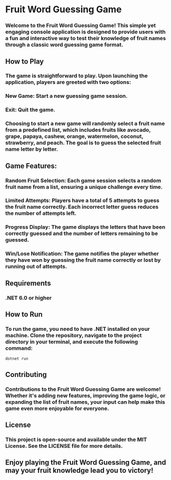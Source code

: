 # Fruit Word Guessing Game
### Welcome to the Fruit Word Guessing Game! This simple yet engaging console application is designed to provide users with a fun and interactive way to test their knowledge of fruit names through a classic word guessing game format.

## How to Play
### The game is straightforward to play. Upon launching the application, players are greeted with two options:

### New Game: Start a new guessing game session.
### Exit: Quit the game.
### Choosing to start a new game will randomly select a fruit name from a predefined list, which includes fruits like avocado, grape, papaya, cashew, orange, watermelon, coconut, strawberry, and peach. The goal is to guess the selected fruit name letter by letter.

## Game Features:
### Random Fruit Selection: Each game session selects a random fruit name from a list, ensuring a unique challenge every time.
### Limited Attempts: Players have a total of 5 attempts to guess the fruit name correctly. Each incorrect letter guess reduces the number of attempts left.
### Progress Display: The game displays the letters that have been correctly guessed and the number of letters remaining to be guessed.
### Win/Lose Notification: The game notifies the player whether they have won by guessing the fruit name correctly or lost by running out of attempts.

## Requirements
### .NET 6.0 or higher

## How to Run
### To run the game, you need to have .NET installed on your machine. Clone the repository, navigate to the project directory in your terminal, and execute the following command:
```shell
dotnet run
```

## Contributing
### Contributions to the Fruit Word Guessing Game are welcome! Whether it's adding new features, improving the game logic, or expanding the list of fruit names, your input can help make this game even more enjoyable for everyone.

## License
### This project is open-source and available under the MIT License. See the LICENSE file for more details.

## Enjoy playing the Fruit Word Guessing Game, and may your fruit knowledge lead you to victory!